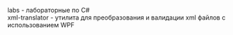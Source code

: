 labs - лабораторные по C#  
xml-translator - утилита для преобразования и валидации xml файлов c использованием WPF
